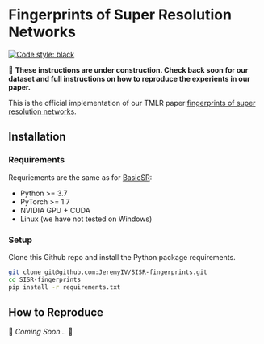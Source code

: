 # Fingerprints of Super Resolution Networks
[![Code style: black](https://img.shields.io/badge/code%20style-black-000000.svg)](https://github.com/psf/black)

👷 **These instructions are under construction. Check back soon for our dataset and full instructions on how to reproduce the experients in our paper.** 

This is the official implementation of our TMLR paper [fingerprints of super resolution networks](https://openreview.net/forum?id=Jj0qSbtwdb).

## Installation

### Requirements
Requriements are the same as for [BasicSR](https://github.com/XPixelGroup/BasicSR):

 * Python >= 3.7
 * PyTorch >= 1.7
 * NVIDIA GPU + CUDA
 * Linux (we have not tested on Windows)

### Setup

Clone this Github repo and install the Python package requirements.
    
```bash
git clone git@github.com:JeremyIV/SISR-fingerprints.git
cd SISR-fingerprints
pip install -r requirements.txt
```

## How to Reproduce

🚧 *Coming Soon...* 🚧
